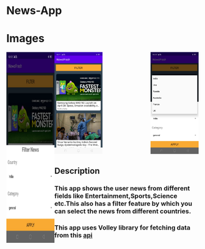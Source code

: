 # News-App

# Images
<!--![alt text](https://github.com/priyansh-design/News-App/blob/main/pics/image%201.jfif)-->
<img align="left" width="25%" height="500px" src="https://github.com/priyansh-design/News-App/blob/main/pics/image%201.jfif">
<img align="centre" width="25%" src="https://github.com/priyansh-design/News-App/blob/main/pics/image%202.jfif">
<img display=inline-block align="right" width="25%" src="https://github.com/priyansh-design/News-App/blob/main/pics/image%203.jfif">
<!--![alt text](https://github.com/priyansh-design/News-App/blob/main/pics/image%202.jfif)
![alt text](https://github.com/priyansh-design/News-App/blob/main/pics/image%203.jfif)-->


## Description

### This app shows the user news from different fields like Entertainment,Sports,Science etc.This also has a filter feature by which you can select the news from different countries.

### This app uses Volley library for fetching data from this [api](https://saurav.tech/NewsAPI/)
